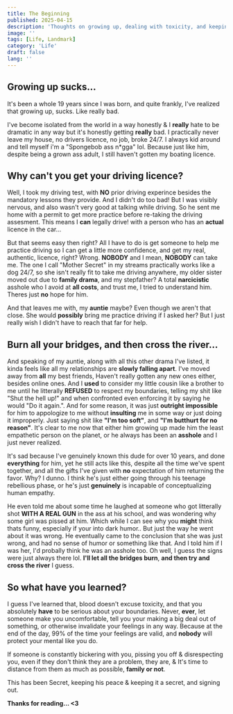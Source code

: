 ```yaml
---
title: The Beginning
published: 2025-04-15
description: 'Thoughts on growing up, dealing with toxicity, and keeping my peace.'
image: ''
tags: [Life, Landmark]
category: 'Life'
draft: false 
lang: ''
---
```


## Growing up sucks...
It's been a whole 19 years since I was born, and quite frankly, I've realized that growing up, sucks. Like really bad. 

I've become isolated from the world in a way honestly & I **really** hate to be dramatic in any way but it's honestly getting **really** bad. I practically never leave my house, no drivers licence, no job, broke 24/7. I always kid around and tell myself i'm a "Spongebob ass n*gga" lol. Because just like him, despite being a grown ass adult, I still haven't gotten my boating licence.

## Why can't you get your driving licence? 

Well, I took my driving test, with **NO** prior driving experince besides the mandatory lessons they provide. And I didn't do too bad! But I was visibly nervous, and also wasn't very good at talking while driving. So he sent me home with a permit to get more practice before re-taking the driving assesment. This means I **can** legally drive! with a person who has an **actual** licence in the car... 

But that seems easy then right? All I have to do is get someone to help me practice driving so I can get a little more confidence, and get my real, authentic, licence, right? Wrong. **NOBODY** and I mean, **NOBODY** can take me. The one I call "Mother Secret" in my streams practically works like a dog 24/7, so she isn't really fit to take me driving anywhere, my older sister moved out due to **family drama**, and my stepfather? A total **narcicistic** asshole who I avoid at **all costs**, and trust me, I tried to understand him. Theres just **no** hope for him.

And that leaves me with, my **auntie** maybe? Even though we aren't that close. She would **possibly** bring me practice driving if I asked her? But I just really wish I didn't have to reach that far for help.

## Burn all your bridges, and then cross the river...
And speaking of my auntie, along with all this other drama I've listed, it kinda feels like all my relationships are **slowly falling apart**. I've moved away from **all** my best friends, Haven't really gotten any new ones either, besides online ones. And I **used** to consider my little cousin like a brother to me until he litterally **REFUSED** to respect my boundaries, telling my shit like "Shut the hell up!" and when confronted even enforcing it by saying he would "Do it again.". And for some reason, it was just **outright impossible** for him to appologize to me without **insulting** me in some way or just doing it improperly. Just saying shit like **"I'm too soft"**, and **"I'm butthurt for no reason"**. It's clear to me now that either him growing up made him the least empathetic person on the planet, or he always has been an **asshole** and I just never realized. 

It's sad because I've genuinely known this dude for over 10 years, and done **everything** for him, yet he still acts like this, despite all the time we've spent together, and all the gifts I've given with **no** expectation of him returning the favor. Why? I dunno. I think he's just either going through his teenage rebellious phase, or he's just **genuinely** is incapable of conceptualizing human empathy. 

He even told me about some time he laughed at someone who got litterally shot **WITH A REAL GUN** in the ass at his school, and was wondering why some girl was pissed at him. Which while I can see why you **might** think thats funny, especially if your into dark humor.. But just the way he went about it was wrong. He eventually came to the conclusion that she was just wrong, and had no sense of humor or something like that. And I told him if I was her, I'd probally think he was an asshole too. Oh well, I guess the signs were just always there lol. **I'll let all the bridges burn**, **and then try and cross the river** I guess.

## So what have you learned?

I guess I've learned that, blood doesn't excuse toxicity, and that you absolutely **have** to be serious about your boundaries. Never, **ever**, let someone make you uncomfortable, tell you your making a big deal out of something, or otherwise invalidate your feelings in any way. Because at the end of the day, 99% of the time your feelings are valid, and **nobody** will protect your mental like you do.

If someone is constantly bickering with you, pissing you off & disrespecting you, even if they don't think they are a problem, they are, & It's time to distance from them as much as possible, **family or not**.

This has been Secret, keeping his peace & keeping it a secret, and signing out.

**Thanks for reading... <3**


